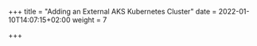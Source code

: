 +++
title = "Adding an External AKS Kubernetes Cluster"
date = 2022-01-10T14:07:15+02:00
weight = 7

+++






